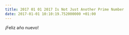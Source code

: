 ```yaml
---
title: 2017 01 01 2017 Is Not Just Another Prime Number
date: 2017-01-01 10:10:19.752000000 +01:00
---
```


¡Feliz año nuevo!
